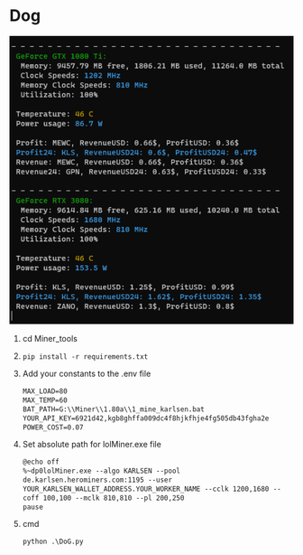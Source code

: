 # Dog

![Dog.png](Dog.png)


1. cd Miner_tools
2. `pip install -r requirements.txt`
3. Add your constants to the .env file
    ```
    MAX_LOAD=80
    MAX_TEMP=60
    BAT_PATH=G:\\Miner\\1.80a\\1_mine_karlsen.bat
    YOUR_API_KEY=6921d42,kgb8ghffa009dc4f8hjkfhje4fg505db43fgha2e
    POWER_COST=0.07
    ```

4. Set absolute path for lolMiner.exe file

    ```
    @echo off
    %~dp0lolMiner.exe --algo KARLSEN --pool de.karlsen.herominers.com:1195 --user YOUR_KARLSEN_WALLET_ADDRESS.YOUR_WORKER_NAME --cclk 1200,1680 --coff 100,100 --mclk 810,810 --pl 200,250
    pause
    ```

5. cmd
    ```pycon
    python .\DoG.py
    ```
   
